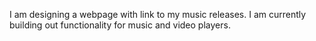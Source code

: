 I am designing a webpage with link to my music releases. I am currently 
building out functionality for music and video players.



